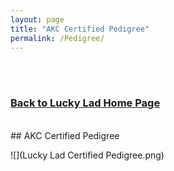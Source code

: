```yaml
---
layout: page
title: "AKC Certified Pedigree"
permalink: /Pedigree/
---
```

<br />
<br />
<h3>
<a href="https://ryancaseymba.github.io/LuckyLad/">Back to Lucky Lad Home Page</a>
</h3>
<br />
## AKC Certified Pedigree

![](Lucky Lad Certified Pedigree.png)


